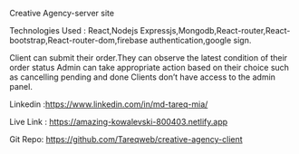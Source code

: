 Creative Agency-server site

Technologies Used : React,Nodejs Expressjs,Mongodb,React-router,React-bootstrap,React-router-dom,firebase authentication,google sign.

Client can submit their order.They can observe the latest condition of their order status
Admin can take appropriate action based on their choice such as cancelling pending and done
Clients don’t have access to the admin panel.

Linkedin :https://www.linkedin.com/in/md-tareq-mia/


Live Link : https://amazing-kowalevski-800403.netlify.app

Git Repo:  https://github.com/Tareqweb/creative-agency-client
